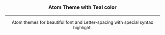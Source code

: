 <h3 align="center"> Atom Theme with Teal color</h3><hr/>
<p align ="center"> Atom themes for beautiful font and Letter-spacing with special syntax highlight.</p>
